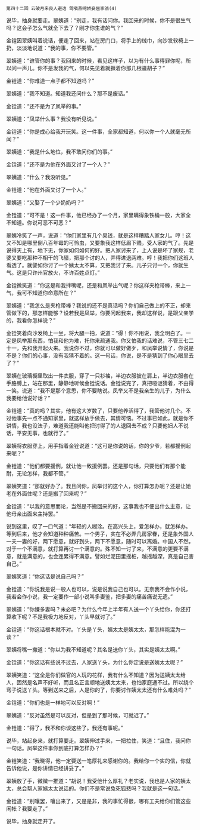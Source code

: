     第四十二回 云破月来良人避诰 莺嗔燕咤娇妾屈家翁(4) 

   说毕，抽身就要走。翠姨道：“别走，我有话问你。我回来的时候，你不是很生气吗？这会子怎么气就全下去了？刚才你生谁的气？”

   金铨因翠姨叫着说话，便走了回来，站在房门口，将手上的绒巾，向沙发软椅上一扔，淡淡地说道：“我的事，你不要管。”

   翠姨道：“谁管你的事？我回来的时候，看见这样子，以为有什么事得罪你呢，所以问一声儿。你不是发我的气，何以先见着就撅着你那几根骚胡子？”

   金铨道：“你难道一点子都不知道吗？”

   翠姨道：“我不知道。知道我还问什么？那不是废话。”

   金铨道：“还不是为了凤举的事。”

   翠姨道：“凤举什么事？我没有听见说。”

   金铨道：“你是成心给我开玩笑。这一件事，全家都知道，何以你一个人就毫无所闻？”

   翠姨道：“我是什么地位，我不敢问你们的事。”

   金铨道：“还不是为他在外面又讨了一个人？”

   翠姨道：“什么？我没听见。”

   金铨道：“他在外面又讨了一个人。”

   翠姨道：“又娶了一个少奶奶吗？”

   金铨道：“可不是！这一件事，他已经办了一个月，家里瞒得象铁桶一般，大家全不知道。你说可恶不可恶？”

   翠姨冷笑了一声，说道：“你们家里有几个臭钱，就是这样糟踏人家女儿。哼！这又不知是哪里倒八百年霉的可怜虫，又要象我这样低眉下贱，受人家的气了。先是说得天上有，地下无，你家如何如何的好。把人家讨来了，上人说是坏了家规，老婆又要吃那种不相干的飞醋，把那个讨的人，弄得进退两难。哼！我把你们这班人看透了。就譬如你讨了一个姨太太不算，又把我讨了来。儿子只讨一个，你就生气。这是只许州官放火，不许百姓点灯。”

   金铨微笑道：“你这是和我拌嘴呢，还是和凤举出气呢？你这样夹枪带棒，来上一气，我可不知道你命意所在？”

   翠姨道：“我怎么是夹枪带棒？我说的还不是真话吗？你们自己做上的不正，却来管做下的，那怎样能够？设若我是凤举，你要问起我来，我却这样说，是跟父亲学的，我看你怎样说？”

   金铨笑着向沙发椅上一坐，将大腿一拍，说道：“得！你不用说，我全明白了。一定是凤举那东西，怕我和他为难，托你来疏通我。你又怕我的话难说，不管三七二十一，先和我开起火来。我说你不过，你就可以做好做歹，和凤举说情了，你说是不是？你们的心事，没有我猜不着的。这一句话，你说，是不是猜到了你心眼里去了？”

   翠姨在玻璃橱里取出一件衣服，穿了一只衫袖，半边衣服披在肩上，半边衣服套在手胳膊上，站在那里，静静地听候金铨说话。金铨说完了，真把哑谜猜着，不由得一笑。说道：“我不是那个意思，你不要瞎说。凤举又不是我亲生的儿子，为什么我要给他说好话？”

   金铨道：“真的吗？其实，他有这大岁数了，只要他养活得了，我管他讨几个。不过他事先一点不通知家里，就这样放手做去，其情可恼。不过事已如此，就是你不讲情，我也没法子，难道我还能叫他把讨得了的人退回去不成？只要他妇人不说话，平安无事，也就行了。”

   翠姨将衣服穿上，用手指着金铨说道：“这可是你说的话，你的少爷，若都援例起来呢？”

   金铨道：“他们都要援例，就让他一致援例罢。还是那句话，只要他们有那个能耐，无论怎样，我都不管。”

   翠姨笑道：“那就好办了。我且问你，凤举讨的这个人，你打算怎办呢？还是让她老在外面住呢？还是搬了回来呢？”

   金铨道：“以我的意思而论，当然是不搬回来的好，这事我也不便出什么主意，让他母亲出面来主持罢。”

   说到这里，叹了一口气道：“年轻的人糊涂。在高兴头上，爱怎样办，就怎样办。等到后来，他才会知道种种痛苦。一个男子，实在不必弄几房家眷，还是象外国人一夫一妻的好，两下愿意，就好到头，两下不愿意，随时可以离婚。中国人不然，对于一个不满意，就打算再讨一个满意的。殊不知一讨了来，不满意的更要不满意，就是满意的，也会连累得不满意。譬如烂泥田里摇桩，越摇越深，真是自己害自己。”

   翠姨笑道：“你这话是说自己吗？”

   金铨道：“你说我是说一般人也可以，说是说我自己也可以。无奈我不会作小说，我若会作小说，我一定要作一部小说叫多妻鉴，把多妻的痛苦痛说无遗。”

   翠姨道：“你嫌多妻吗？未必吧？为什么今年上半年有人送一个丫头给你，你还打算收下呢？不是我极力地反对，丫头早就讨了。”

   金铨道：“你这话根本就不对。丫头是丫头，姨太太是姨太太，那怎样能混为一谈？”

   翠姨将嘴一撇道：“你以为我不知道呢？其名是送你丫头，其实是姨太太啊。”

   金铨道：“你这话有些说不过去，人家送丫头，为什么你定说是送姨太太呢？”

   翠姨笑道：“这全是你们做官的人玩的花样，我有什么不知道？因为送姨太太给人，固然是名声不好听，而且名正言顺地送姨太太来，也怕家庭通不过。所以绕个弯子说送丫头。等到送来之后，人是你的了，你要讨作姨太太还有什么难处吗？”

   金铨道：“你们也是一样地可以反对啊！”

   翠姨道：“反对虽然是可以反对，但是到了那时候，可就迟了。”

   金铨道：“得了，我不和你谈这些了。我还有事呢。”

   说毕，站起身来，就打算要走。翠姨伸过手来，一把拉住，笑道：“且住，我问你一句话。凤举这件事你到底打算怎样办？”

   金铨笑道：“我晓得，他一定要送一笔厚礼来感谢你的。我给你一个实的信，你就告诉他说，是你讲情已经讲妥了。”

   翠姨放了手，微微一推道：“胡说！我受他什么厚礼？老实说，我也是人家的姨太太，总会帮人家姨太太说话的。你们不是常说兔死狐悲吗？我就是这一句话。”

   金铨道：“别嚷罢，嚷出来了，又是是非，我的事忙得很，哪有工夫给你们管这些闲帐？我要走了。”

   说毕，抽身就走开了。

